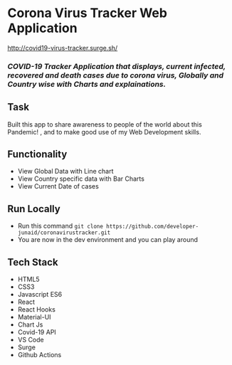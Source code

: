 ﻿# Corona Virus Tracker Web Application
http://covid19-virus-tracker.surge.sh/
### *COVID-19 Tracker Application that displays, current infected, recovered and death cases due to corona virus, Globally and Country wise with Charts and explainations.*

## Task
Built this app to share awareness to people of the world about this Pandemic! , and to make good use of my Web Development skills.

## Functionality
 - View Global Data with Line chart
 - View Country specific data with Bar Charts
 - View Current Date of cases

## Run Locally 

- Run this command `git clone https://github.com/developer-junaid/coronavirustracker.git`
- You are now in the dev environment and you can play around 

## Tech Stack

- HTML5
- CSS3
- Javascript ES6
- React
- React Hooks
- Material-UI
- Chart Js
- Covid-19 API
- VS Code
- Surge
- Github Actions
